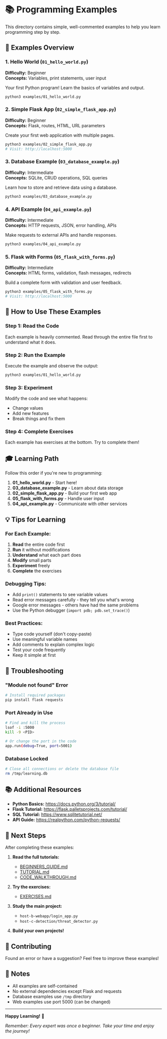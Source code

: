 # 📚 Programming Examples

This directory contains simple, well-commented examples to help you learn programming step by step.

## 🎯 Examples Overview

### 1. Hello World (`01_hello_world.py`)
**Difficulty:** Beginner  
**Concepts:** Variables, print statements, user input

Your first Python program! Learn the basics of variables and output.

```bash
python3 examples/01_hello_world.py
```

### 2. Simple Flask App (`02_simple_flask_app.py`)
**Difficulty:** Beginner  
**Concepts:** Flask, routes, HTML, URL parameters

Create your first web application with multiple pages.

```bash
python3 examples/02_simple_flask_app.py
# Visit: http://localhost:5000
```

### 3. Database Example (`03_database_example.py`)
**Difficulty:** Intermediate  
**Concepts:** SQLite, CRUD operations, SQL queries

Learn how to store and retrieve data using a database.

```bash
python3 examples/03_database_example.py
```

### 4. API Example (`04_api_example.py`)
**Difficulty:** Intermediate  
**Concepts:** HTTP requests, JSON, error handling, APIs

Make requests to external APIs and handle responses.

```bash
python3 examples/04_api_example.py
```

### 5. Flask with Forms (`05_flask_with_forms.py`)
**Difficulty:** Intermediate  
**Concepts:** HTML forms, validation, flash messages, redirects

Build a complete form with validation and user feedback.

```bash
python3 examples/05_flask_with_forms.py
# Visit: http://localhost:5000
```

## 📖 How to Use These Examples

### Step 1: Read the Code
Each example is heavily commented. Read through the entire file first to understand what it does.

### Step 2: Run the Example
Execute the example and observe the output:
```bash
python3 examples/01_hello_world.py
```

### Step 3: Experiment
Modify the code and see what happens:
- Change values
- Add new features
- Break things and fix them

### Step 4: Complete Exercises
Each example has exercises at the bottom. Try to complete them!

## 🎓 Learning Path

Follow this order if you're new to programming:

1. **01_hello_world.py** - Start here!
2. **03_database_example.py** - Learn about data storage
3. **02_simple_flask_app.py** - Build your first web app
4. **05_flask_with_forms.py** - Handle user input
5. **04_api_example.py** - Communicate with other services

## 💡 Tips for Learning

### For Each Example:
1. **Read** the entire code first
2. **Run** it without modifications
3. **Understand** what each part does
4. **Modify** small parts
5. **Experiment** freely
6. **Complete** the exercises

### Debugging Tips:
- Add `print()` statements to see variable values
- Read error messages carefully - they tell you what's wrong
- Google error messages - others have had the same problems
- Use the Python debugger (`import pdb; pdb.set_trace()`)

### Best Practices:
- Type code yourself (don't copy-paste)
- Use meaningful variable names
- Add comments to explain complex logic
- Test your code frequently
- Keep it simple at first

## 🔧 Troubleshooting

### "Module not found" Error
```bash
# Install required packages
pip install flask requests
```

### Port Already in Use
```bash
# Find and kill the process
lsof -i :5000
kill -9 <PID>

# Or change the port in the code
app.run(debug=True, port=5001)
```

### Database Locked
```bash
# Close all connections or delete the database file
rm /tmp/learning.db
```

## 📚 Additional Resources

- **Python Basics:** https://docs.python.org/3/tutorial/
- **Flask Tutorial:** https://flask.palletsprojects.com/tutorial/
- **SQL Tutorial:** https://www.sqlitetutorial.net/
- **API Guide:** https://realpython.com/python-requests/

## 🎯 Next Steps

After completing these examples:

1. **Read the full tutorials:**
   - [BEGINNERS_GUIDE.md](../BEGINNERS_GUIDE.md)
   - [TUTORIAL.md](../TUTORIAL.md)
   - [CODE_WALKTHROUGH.md](../CODE_WALKTHROUGH.md)

2. **Try the exercises:**
   - [EXERCISES.md](../EXERCISES.md)

3. **Study the main project:**
   - `host-b-webapp/login_app.py`
   - `host-c-detection/threat_detector.py`

4. **Build your own projects!**

## 🤝 Contributing

Found an error or have a suggestion? Feel free to improve these examples!

## 📝 Notes

- All examples are self-contained
- No external dependencies except Flask and requests
- Database examples use `/tmp` directory
- Web examples use port 5000 (can be changed)

---

**Happy Learning!** 🚀

*Remember: Every expert was once a beginner. Take your time and enjoy the journey!*

